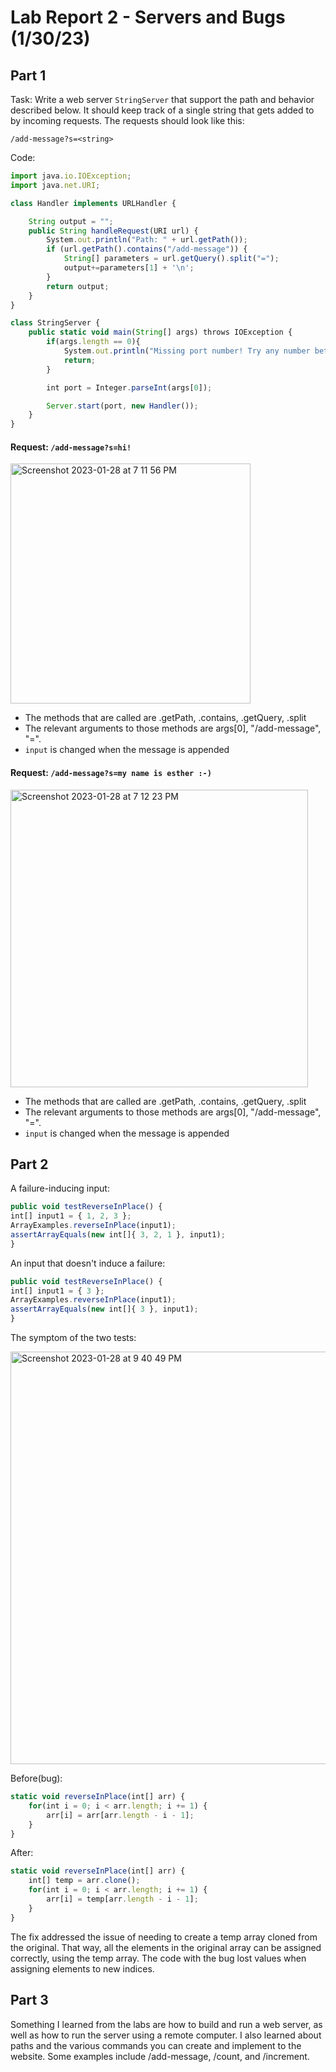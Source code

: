 # Lab Report 2 - Servers and Bugs (1/30/23)
## Part 1

Task: Write a web server `StringServer` that support the path and behavior described below. It should keep track of a single string that gets added to by incoming requests. The requests should look like this:

```
/add-message?s=<string>
```

Code:

```javascript
import java.io.IOException;
import java.net.URI;

class Handler implements URLHandler {

    String output = "";
    public String handleRequest(URI url) {
        System.out.println("Path: " + url.getPath());
        if (url.getPath().contains("/add-message")) {
            String[] parameters = url.getQuery().split("=");
            output+=parameters[1] + '\n';
        }
        return output;
    }
}

class StringServer {
    public static void main(String[] args) throws IOException {
        if(args.length == 0){
            System.out.println("Missing port number! Try any number between 1024 to 49151");
            return;
        }

        int port = Integer.parseInt(args[0]);

        Server.start(port, new Handler());
    }
}
```

#### Request: `/add-message?s=hi!`

<img width="384" alt="Screenshot 2023-01-28 at 7 11 56 PM" src="https://user-images.githubusercontent.com/122568591/215305002-3d60ebd1-ec24-4235-9390-f5bd782a4fd8.png">

* The methods that are called are .getPath, .contains, .getQuery, .split
* The relevant arguments to those methods are args[0], "/add-message", "=".
* `input` is changed when the message is appended

#### Request: `/add-message?s=my name is esther :-)`

<img width="476" alt="Screenshot 2023-01-28 at 7 12 23 PM" src="https://user-images.githubusercontent.com/122568591/215305003-d913c0ce-3043-40fc-9c7c-1f6605f38a00.png">

* The methods that are called are .getPath, .contains, .getQuery, .split
* The relevant arguments to those methods are args[0], "/add-message", "=".
* `input` is changed when the message is appended

## Part 2

A failure-inducing input:
```javascript
public void testReverseInPlace() {
int[] input1 = { 1, 2, 3 };
ArrayExamples.reverseInPlace(input1);
assertArrayEquals(new int[]{ 3, 2, 1 }, input1);
}
```

An input that doesn't induce a failure:
```javascript
public void testReverseInPlace() {
int[] input1 = { 3 };
ArrayExamples.reverseInPlace(input1);
assertArrayEquals(new int[]{ 3 }, input1);
}
```

The symptom of the two tests:

<img width="660" alt="Screenshot 2023-01-28 at 9 40 49 PM" src="https://user-images.githubusercontent.com/122568591/215307375-9e739e54-da80-4e9d-a12d-0f289e8e9726.png">

Before(bug):
```javascript
static void reverseInPlace(int[] arr) {
    for(int i = 0; i < arr.length; i += 1) {
        arr[i] = arr[arr.length - i - 1];
    }
}
```

After:
```javascript
static void reverseInPlace(int[] arr) {
    int[] temp = arr.clone();
    for(int i = 0; i < arr.length; i += 1) {
        arr[i] = temp[arr.length - i - 1];
    }
}
```

The fix addressed the issue of needing to create a temp array cloned from the original. That way, all the elements in the original array can be assigned correctly, using the temp array. The code with the bug lost values when assigning elements to new indices.

## Part 3

Something I learned from the labs are how to build and run a web server, as well as how to run the server using a remote computer. I also learned about paths and the various commands you can create and implement to the website. Some examples include /add-message, /count, and /increment.
